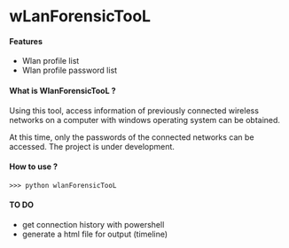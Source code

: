 # wLanForensicTooL

#### Features

- Wlan profile list
- Wlan profile password list

#### What is WlanForensicTooL ?

Using this tool, access information of previously connected wireless networks on a computer with windows operating system can be obtained.

At this time, only the passwords of the connected networks can be accessed. The project is under development.

#### How to use ?

    >>> python wlanForensicTooL

#### TO DO
- get connection history with powershell
- generate a html file for output (timeline)
